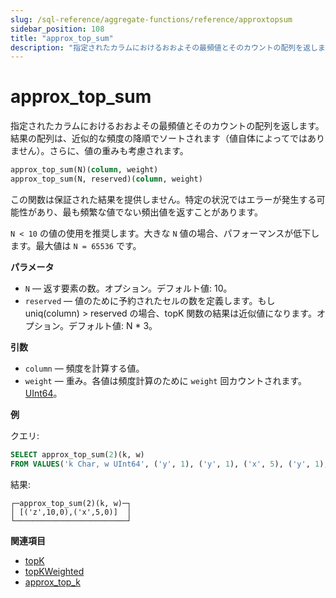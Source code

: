```yaml
---
slug: /sql-reference/aggregate-functions/reference/approxtopsum
sidebar_position: 108
title: "approx_top_sum"
description: "指定されたカラムにおけるおおよその最頻値とそのカウントの配列を返します。"
---
```



# approx_top_sum

指定されたカラムにおけるおおよその最頻値とそのカウントの配列を返します。結果の配列は、近似的な頻度の降順でソートされます（値自体によってではありません）。さらに、値の重みも考慮されます。

``` sql
approx_top_sum(N)(column, weight)
approx_top_sum(N, reserved)(column, weight)
```

この関数は保証された結果を提供しません。特定の状況ではエラーが発生する可能性があり、最も頻繁な値でない頻出値を返すことがあります。

`N < 10` の値の使用を推奨します。大きな `N` 値の場合、パフォーマンスが低下します。最大値は `N = 65536` です。

**パラメータ**

- `N` — 返す要素の数。オプション。デフォルト値: 10。
- `reserved` — 値のために予約されたセルの数を定義します。もし uniq(column) > reserved の場合、topK 関数の結果は近似値になります。オプション。デフォルト値: N * 3。

**引数**

- `column` — 頻度を計算する値。
- `weight` — 重み。各値は頻度計算のために `weight` 回カウントされます。 [UInt64](../../../sql-reference/data-types/int-uint.md)。

**例**

クエリ:

``` sql
SELECT approx_top_sum(2)(k, w)
FROM VALUES('k Char, w UInt64', ('y', 1), ('y', 1), ('x', 5), ('y', 1), ('z', 10))
```

結果:

``` text
┌─approx_top_sum(2)(k, w)─┐
│ [('z',10,0),('x',5,0)]  │
└─────────────────────────┘
```

**関連項目**

- [topK](../../../sql-reference/aggregate-functions/reference/topk.md)
- [topKWeighted](../../../sql-reference/aggregate-functions/reference/topkweighted.md)
- [approx_top_k](../../../sql-reference/aggregate-functions/reference/approxtopk.md)
